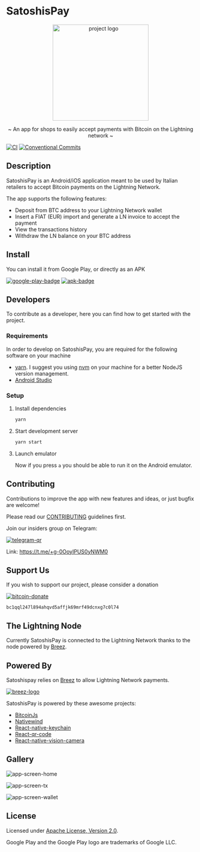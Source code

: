 # SatoshisPay

<p align="center">
  <img src="/assets/logo.png" width="256" height="256" alt="project logo" />
</p>

<p align="center">~ An app for shops to easily accept payments with Bitcoin on the Lightning network ~</p>

[![CI](https://github.com/SatoshisPay/satoshispay/actions/workflows/ci.yml/badge.svg)](https://github.com/SatoshisPay/satoshispay/actions/workflows/ci.yml)
[![Conventional Commits](https://img.shields.io/badge/Conventional%20Commits-1.0.0-%23FE5196?logo=conventionalcommits&logoColor=white)](https://conventionalcommits.org)

## Description

SatoshisPay is an Android/iOS application meant to be used by Italian retailers to accept Bitcoin payments on the Lightning Network.

The app supports the following features:

- Deposit from BTC address to your Lightning Network wallet
- Insert a FIAT (EUR) import and generate a LN invoice to accept the payment
- View the transactions history
- Withdraw the LN balance on your BTC address

## Install

You can install it from Google Play, or directly as an APK

[![google-play-badge](./assets/google-play-badge.png)](https://play.google.com/store/apps/details?id=com.satoshispay&pcampaignid=pcampaignidMKT-Other-global-all-co-prtnr-py-PartBadge-Mar2515-1)
[![apk-badge](./assets/apk-badge.png)](https://github.com/SatoshisPay/satoshispay/releases/latest/download/app-release.apk)

## Developers

To contribute as a developer, here you can find how to get started with the project.

### Requirements

In order to develop on SatoshisPay, you are required for the following software on your machine

- [yarn](https://classic.yarnpkg.com/lang/en/docs/install/#debian-stable). I suggest you using [nvm](https://github.com/nvm-sh/nvm) on your machine for a better NodeJS version management.
- [Android Studio](https://reactnative.dev/docs/environment-setup?guide=native&os=linux&package-manager=yarn&platform=android)

### Setup

1. Install dependencies

    ```sh
    yarn
    ```

2. Start development server

    ```sh
    yarn start
    ```

3. Launch emulator

    Now if you press `a` you should be able to run it on the Android emulator.

## Contributing

Contributions to improve the app with new features and ideas, or just bugfix are welcome!

Please read our [CONTRIBUTING](./CONTRIBUTING.md) guidelines first.

Join our insiders group on Telegram:

[![telegram-qr](./assets/telegram.png)](https://t.me/+g-0OoyIPUS0yNWM0)

Link: <https://t.me/+g-0OoyIPUS0yNWM0>

## Support Us

If you wish to support our project, please consider a donation

[![bitcoin-donate](./assets/btc-donate.png)](https://explorer.btc.com/btc/address/bc1qql247l894ahqvd5affjk69mrf49dcnxg7c0l74)

`bc1qql247l894ahqvd5affjk69mrf49dcnxg7c0l74`

## The Lightning Node

Currently SatoshisPay is connected to the Lightning Network thanks to the node powered by [Breez](https://breez.technology/).

## Powered By

Satoshispay relies on [Breez](https://breez.technology/) to allow Lightning Network payments.

[![breez-logo](assets/breez.png)](https://breez.technology/)

SatoshisPay is powered by these awesome projects:

- [BitcoinJs](https://github.com/bitcoinjs/bitcoinjs-lib)
- [Nativewind](https://github.com/marklawlor/nativewind)
- [React-native-keychain](https://github.com/oblador/react-native-keychain)
- [React-qr-code](https://github.com/rosskhanas/react-qr-code)
- [React-native-vision-camera](https://github.com/mrousavy/react-native-vision-camera)

## Gallery

![app-screen-home](assets/app-screen-home.webp)

![app-screen-tx](assets/app-screen-tx.webp)

![app-screen-wallet](assets/app-screen-wallet.webp)

## License

Licensed under [Apache License, Version 2.0](/LICENSE).

Google Play and the Google Play logo are trademarks of Google LLC.
